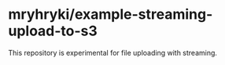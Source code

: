 # mryhryki/example-streaming-upload-to-s3

This repository is experimental for file uploading with streaming.
